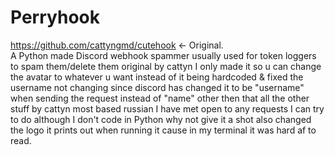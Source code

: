 # Perryhook
https://github.com/cattyngmd/cutehook <- Original. <br>
A Python made Discord webhook spammer usually used for token loggers to spam them/delete them original by cattyn I only made it so u can change the avatar to whatever u want instead of it being hardcoded & fixed the username not changing since discord has changed it to be "username" when sending the request instead of "name" other then that all the other stuff by cattyn most based russian I have met open to any requests I can try to do although I don't code in Python why not give it a shot also changed the logo it prints out when running it cause in my terminal it was hard af to read. <br>
